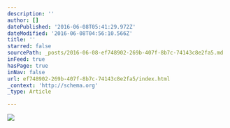 ```yaml
---
description: ''
author: []
datePublished: '2016-06-08T05:41:29.972Z'
dateModified: '2016-06-08T04:56:10.566Z'
title: ''
starred: false
sourcePath: _posts/2016-06-08-ef748902-269b-407f-8b7c-74143c8e2fa5.md
inFeed: true
hasPage: true
inNav: false
url: ef748902-269b-407f-8b7c-74143c8e2fa5/index.html
_context: 'http://schema.org'
_type: Article

---
```

![](https://the-grid-user-content.s3-us-west-2.amazonaws.com/483d3eb1-4e50-47a1-bece-9cf92e0a4243.jpg)